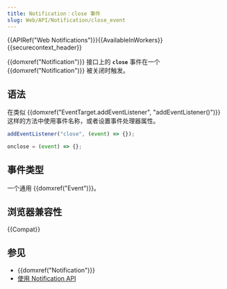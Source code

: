 ```yaml
---
title: Notification：close 事件
slug: Web/API/Notification/close_event
---
```


{{APIRef("Web Notifications")}}{{AvailableInWorkers}}{{securecontext_header}}

{{domxref("Notification")}} 接口上的 **`close`** 事件在一个 {{domxref("Notification")}} 被关闭时触发。

## 语法

在类似 {{domxref("EventTarget.addEventListener", "addEventListener()")}} 这样的方法中使用事件名称，或者设置事件处理器属性。

```js
addEventListener("close", (event) => {});

onclose = (event) => {};
```

## 事件类型

一个通用 {{domxref("Event")}}。

## 浏览器兼容性

{{Compat}}

## 参见

- {{domxref("Notification")}}
- [使用 Notification API](/zh-CN/docs/Web/API/Notifications_API/Using_the_Notifications_API)
